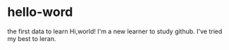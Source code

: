# hello-word
the first data to  learn
Hi,world!
I'm a new learner to study github.
I've tried my best to leran.
